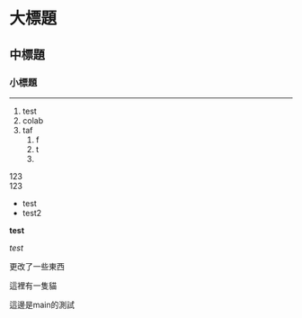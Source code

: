 # 大標題
## 中標題
### 小標題

---

1. test
2. colab
3. taf
   1. f
   2. t
   3. 
   
123<br>123

- test
- test2<br>

**test**

*test*

更改了一些東西

這裡有一隻貓

這邊是main的測試